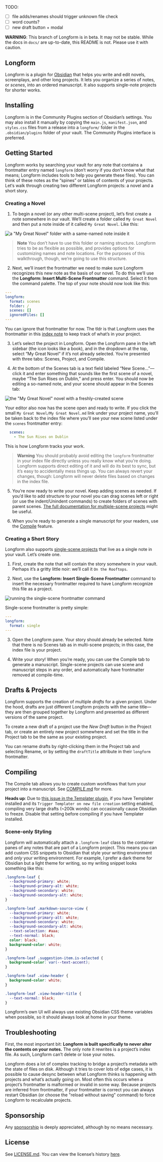 TODO:

- [ ] file adds/renames should trigger unknown file check
- [ ] word counts?
- [ ] new draft button + modal

**WARNING**: This branch of Longform is in beta. It may not be stable. While the docs in `docs/` are up-to-date, this README is not. Please use it with caution.

## Longform

Longform is a plugin for [Obsidian](https://obsidian.md) that helps you write and edit novels, screenplays, and other long projects. It lets you organize a series of notes, or _scenes_, into an ordered manuscript. It also supports single-note projects for shorter works.

## Installing

Longform is in the Community Plugins section of Obsidian’s settings. You may also install it manually by copying the `main.js`, `manifest.json`, and `styles.css` files from a release into a `longform/` folder in the `.obsidian/plugins` folder of your vault. The Community Plugins interface is preferred.

## Getting Started

Longform works by searching your vault for any note that contains a frontmatter entry named `longform` (don’t worry if you don’t know what that means; Longform includes tools to help you generate these files). You can think of these notes as the “spines” or tables of contents of your projects. Let‘s walk through creating two different Longform projects: a novel and a short story.

### Creating a Novel

1. To begin a novel (or any other multi-scene project), let’s first create a note somewhere in our vault. We’ll create a folder called `My Great Novel` and then put a note inside of it called `My Great Novel`. Like this:

![a "My Great Novel" folder with a same-named note inside it](./docs/res/multi-walkthrough-1.png)

> **Note**
> You don’t have to use this folder or naming structure. Longform tries to be as flexible as possible, and provides options for customizing names and note locations. For the purposes of this walkthrough, though, we’re going to use this structure.

2. Next, we’ll insert the frontmatter we need to make sure Longform recognizes this new note as the basis of our novel. To do this we’ll use the **Longform: Insert Multi-Scene Frontmatter** command. Select it from the command palette. The top of your note should now look like this:

```yaml
---
longform:
  format: scenes
  folder: /
  scenes: []
  ignoredFiles: []
---
```

You can ignore that frontmatter for now. The tldr is that Longform uses the frontmatter in this [index note](./docs/INDEX_FILE.md) to keep track of what’s in your project.

3. Let’s select the project in Longform. Open the Longform pane in the left sidebar (the icon looks like a book), and in the dropdown at the top, select “My Great Novel“ if it’s not already selected. You’re presented with three tabs: Scenes, Project, and Compile.

4. At the bottom of the Scenes tab is a text field labeled “New Scene…”—click it and enter something that sounds like the first scene of a novel, maybe “The Sun Rises on Dublin,” and press enter. You should now be editing a so-named note, and your scene should appear in the Scenes tab:

![the "My Great Novel" novel with a freshly-created scene](./docs/res/multi-walkthrough-2.png)

Your editor also now has the scene open and ready to write. If you click the small `My Great Novel/My Great Novel.md` link under your project name, you’ll be taken back to the index file where you’ll see your new scene listed under the `scenes` frontmatter entry:

```yaml
  scenes:
    - The Sun Rises on Dublin
```

This is how Longform tracks your work.

> **Warning**
> You should probably avoid editing the `longform` frontmatter in your index file directly unless you really know what you’re doing. Longform supports direct editing of it and will do its best to sync, but it’s easy to accidentally mess things up. You can always revert your changes, though: Longform will never delete files based on changes in the index file.

5. You’re now ready to write your novel. Keep adding scenes as needed. If you’d like to add structure to your novel you can drag scenes left or right (or use the indent/Unindent commands) to create folders of scenes with parent scenes. [The full documentation for multiple-scene projects](./docs/MULTIPLE_SCENE_PROJECTS.md) might be useful.

6. When you’re ready to generate a single manuscript for your readers, use the [Compile](./docs/COMPILE.md) feature.

### Creating a Short Story

Longform also supports [single-scene projects](./docs/SINGLE_SCENE_PROJECTS.md) that live as a single note in your vault. Let’s create one.

1. First, create the note that will contain the story somewhere in your vault. Perhaps it’s a gritty little noir: we’ll call it `On the Rooftops`.

2. Next, use the **Longform: Insert Single-Scene Frontmatter** command to insert the necessary frontmatter required to have Longform recognize this file as a project.

![running the single-scene frontmatter command](./docs/res/single-walkthrough-1.png)

Single-scene frontmatter is pretty simple:

```yaml
---
longform:
  format: single
---
```

3. Open the Longform pane. Your story should already be selected. Note that there is no Scenes tab as in multi-scene projects; in this case, the index file is your project.

4. Write your story! When you’re ready, you can use the Compile tab to generate a manuscript. Single-scene projects can use scene and manuscript steps in any order, and automatically have frontmatter removed at compile-time.

## Drafts & Projects

Longform supports the creation of multiple _drafts_ for a given project. Under the hood, drafts are just different Longform projects with the same title—they are then grouped together by Longform and presented as different versions of the same project.

To create a new draft of a project use the _New Draft_ button in the Project tab, or create an entirely new project somewhere and set the title in the Project tab to be the same as your existing project.

You can rename drafts by right-clicking them in the Project tab and selecting Rename, or by setting the `draftTitle` attribute in their `longform` frontmatter.

## Compiling

The Compile tab allows you to create custom workflows that turn your project into a manuscript. See [COMPILE.md](https://github.com/kevboh/longform/blob/main/docs/COMPILE.md) for more.

**Heads up**: Due to [this issue in the Templater plugin](https://github.com/SilentVoid13/Templater/issues/315), if you have Templater installed and its `Trigger Templater on new file creation` setting enabled, compiling very large drafts (~200k words) can occasionally cause Obsidian to freeze. Disable that setting before compiling if you have Templater installed.

### Scene-only Styling

Longform will automatically attach a `.longform-leaf` class to the container panes of any notes that are part of a Longform project. This means you can add custom CSS snippets to Obsidian that style your writing environment and _only_ your writing environment. For example, I prefer a dark theme for Obsidian but a light theme for writing, so my writing snippet looks something like this:

```css
.longform-leaf {
  --background-primary: white;
  --background-primary-alt: white;
  --background-secondary: white;
  --background-secondary-alt: white;
}

.longform-leaf .markdown-source-view {
  --background-primary: white;
  --background-primary-alt: white;
  --background-secondary: white;
  --background-secondary-alt: white;
  --text-selection: #aaa;
  --text-normal: black;
  color: black;
  background-color: white;
}

.longform-leaf .suggestion-item.is-selected {
  background-color: var(--text-accent);
}

.longform-leaf .view-header {
  background-color: white;
}

.longform-leaf .view-header-title {
  --text-normal: black;
}
```

Longform’s own UI will always use existing Obsidian CSS theme variables when possible, so it should always look at home in your theme.

## Troubleshooting

First, the most important bit: **Longform is built specifically to never alter the contents on your notes.** The only note it rewrites is a project’s index file. As such, Longform can’t delete or lose your notes.

Longform does a lot of complex tracking to bridge a project’s metadata with the state of files on disk. Although it tries to cover lots of edge cases, it is possible to cause desync between what Longform thinks is happening with projects and what’s actually going on. Most often this occurs when a project’s frontmatter is malformed or invalid in some way. Because projects are inferred from frontmatter, if your frontmatter is correct you can always restart Obsidian (or choose the "reload without saving" command) to force Longform to recalculate projects.

## Sponsorship

Any [sponsorship](https://github.com/sponsors/kevboh) is deeply appreciated, although by no means necessary.

## License

See [LICENSE.md](./LICENSE.md). You can view the license’s history [here](https://git.sr.ht/~boringcactus/fafol/tree/master/LICENSE.md).
